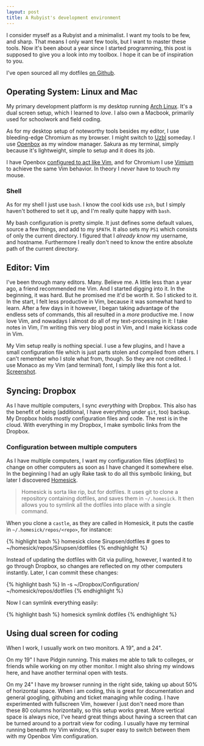 ```yaml
---
layout: post
title: A Rubyist's development environment
---
```


I consider myself as a Rubyist and a minimalist. I want my tools to be few, and sharp. That means I only want few tools, but I want to master these tools.
Now it's been about a year since I started programming, this post is supposed to give you a look into my toolbox. I hope it can be of inspiration to you.

I've open sourced all my dotfiles [on Github](http://github.com/Sirupsen/dotfiles).

## Operating System: Linux and Mac

My primary development platform is my desktop running [Arch Linux](http://sirupsen.com/my-experience-with-arch-linux "See my blog post about my experience with Arch Linux"). It's a dual screen setup, which I learned to *love*. I also own a Macbook, primarily used for schoolwork and field coding.

As for my desktop setup of noteworthy tools besides my editor, I use bleeding-edge Chromium as my browser. I might switch to [Uzbl](http://www.uzbl.org/) someday. I use [Openbox](http://openbox.org/wiki) as my window manager. Sakura as my terminal, simply because it's lightweight, simple to setup and it does its job.

I have Openbox [configured to act like Vim](http://github.com/Sirupsen/dotfiles/blob/master/.config/openbox/rc.xml), and for Chromium I use [Vimium](https://chrome.google.com/extensions/detail/dbepggeogbaibhgnhhndojpepiihcmeb) to achieve the same Vim behavior. In theory I *never* have to touch my mouse.

### Shell

As for my shell I just use `bash`. I know the cool kids use `zsh`, but I simply haven't bothered to set it up, and I'm really quite happy with `bash`. 

My bash configuration is pretty simple. It just defines some default values, source a few things, and add to my `$PATH`. It also sets my `PS1` which consists of only the current directory. I figured that I *already know* my username, and hostname. Furthermore I really don't need to know the entire absolute path of the current directory.

## Editor: Vim

I've been through many editors. Many. Believe me. A little less than a year ago, a friend recommended me Vim. And I started digging into it. In the beginning, it was hard. But he promised me it'd be worth it. So I sticked to it. In the start, I felt less productive in Vim, because it was somewhat hard to learn. After a few days in it however, I began taking advantage of the endless sets of commands, this all resulted in a *more* productive me. I now love Vim, and nowadays I almost do all of my text-processing in it: I take notes in Vim, I'm writing this very blog post in Vim, and I make kickass code in Vim.

My Vim setup really is nothing special. I use a few plugins, and I have a small configuration file which is just parts stolen and compiled from others. I can't remember who I stole what from, though. So they are not credited. I use Monaco as my Vim (and terminal) font, I simply like this font a lot. [Screenshot](http://imgur.com/IdNuY.png).

## Syncing: Dropbox

As I have multiple computers, I sync *everything* with Dropbox. This also has the benefit of being (additional, I have everything under `git`, too) backup. My Dropbox holds mostly configuration files and code. The rest is in the cloud. With everything in my Dropbox, I make symbolic links from the Dropbox.

### Configuration between multiple computers

As I have multiple computers, I want my configuration files (*dotfiles*) to change on other computers as soon as I have changed it somewhere else. In the beginning I had an ugly Rake task to do all this symbolic linking, but later I discovered [Homesick][homesick]. 

> Homesick is sorta like rip, but for dotfiles. It uses git to clone a repository containing dotfiles, and saves them in `~/.homesick`. It then allows you to symlink all the dotfiles into place with a single command.

When you clone a `castle`, as they are called in Homesick, it puts the castle in `~/.homesick/repos/<repo>`, for instance:

{% highlight bash %}
homesick clone Sirupsen/dotfiles # goes to ~/homesick/repos/Sirupsen/dotfiles
{% endhighlight %}

Instead of updating the dotfiles with Git via pulling, however, I wanted it to go through Dropbox, so changes are reflected on my other computers instantly. Later, I can commit these changes:

{% highlight bash %}
ln -s ~/Dropbox/Configuration/ ~/homesick/repos/dotfiles
{% endhighlight %}

Now I can symlink everything easily:

{% highlight bash %}
homesick symlink dotfiles
{% endhighlight %}

## Using dual screen for coding

When I work, I usually work on two monitors. A 19", and a 24".

On my 19" I have Pidgin running. This makes me able to talk to colleges, or friends while working on my other monitor. I might also shring my windows here, and have another terminal open with tests.

On my 24" I have my browser running in the right side, taking up about 50% of horizontal space. When i am coding, this is great for documentation and general googling, githubing and ticket managing while coding. I have experimented with fullscreen Vim, however I just don't need more than these 80 columns horizontally, so this setup works great. More vertical space is always nice, I've heard great things about having a screen that can be turned around to a portrait view for coding. I usually have my terminal running beneath my Vim window, it's super easy to switch between them with my Openbox Vim configuration.

[homesick]: http://github.com/technicalpickles/homesick
